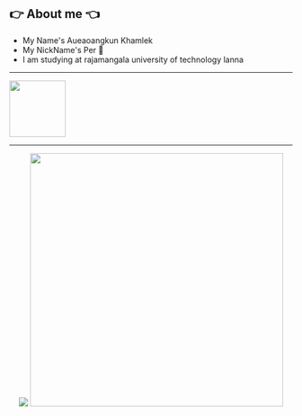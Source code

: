 ## 👉 About me 👈
- My Name's Aueaoangkun Khamlek
- My NickName's Per 👏
- I am studying at rajamangala university of technology lanna
---
<a href="https://www.facebook.com/P.PerKhamlek/"><img src="https://upload.wikimedia.org/wikipedia/commons/thumb/0/05/Facebook_Logo_%282019%29.png/1200px-Facebook_Logo_%282019%29.png" width="100" height="100"></a>

----
<center>
<img src="https://media.tenor.com/huECru5YReQAAAAC/cat-type.gif">
<img src="https://thumbs.gfycat.com/MelodicBlaringAlaskankleekai-size_restricted.gif" width=450>
</center>
